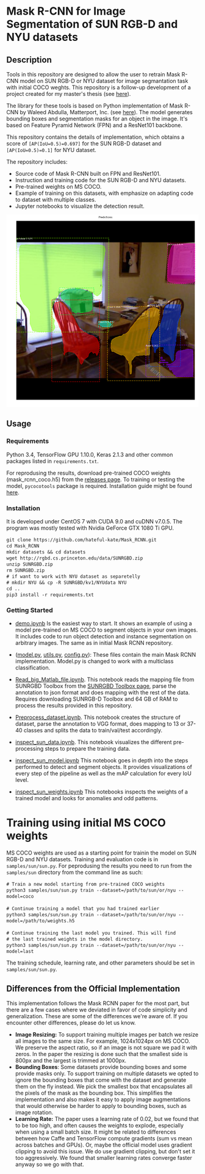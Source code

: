 # Mask R-CNN for Image Segmentation of SUN RGB-D and NYU datasets

## Description

Tools in this repository are designed to allow the user to retrain Mask R-CNN model on SUN RGB-D or NYU dataset for image segmantation task with initial COCO weghts. This repository is a follow-up development of a project created for my master's thesis (see [here](https://github.com/hateful-kate/Mask_RCNN/blob/master/Master's_thesis.pdf)).

The library for these tools is based on Python implementation of Mask R-CNN by Waleed Abdulla, Matterport, Inc. (see [here](https://github.com/matterport/Mask_RCNN)). The model generates bounding boxes and segmentation masks for an object in the image. It's based on Feature Pyramid Network (FPN) and a ResNet101 backbone. 

This repository contains the details of implementation, which obtains a score of `[AP(IoU=0.5)=0.697]` for the SUN RGB-D dataset and `[AP(IoU=0.5)=0.1]` for NYU dataset.

The repository includes:
* Source code of Mask R-CNN built on FPN and ResNet101.
* Instruction and training code for the SUN RGB-D and NYU datasets.
* Pre-trained weights on MS COCO.
* Example of training on this datasets, with emphasize on adapting code to dataset with multiple classes.
* Jupyter notebooks to visualize the detection result.


![Example detection](assets/chairs.png)

## Usage
### Requirements
Python 3.4, TensorFlow GPU 1.10.0, Keras 2.1.3 and other common packages listed in `requirements.txt`.

For reprodusing the results, download pre-trained COCO weights (mask_rcnn_coco.h5) from the [releases page](https://github.com/matterport/Mask_RCNN/releases).
To training or testing the model, `pycocotools` package is required. Installation guide might be found [here]( https://github.com/cocodataset/cocoapi).

### Installation
It is developed under CentOS 7 with CUDA 9.0 and cuDNN v7.0.5. The program was mostly tested with Nvidia GeForce GTX 1080 Ti GPU.

```
git clone https://github.com/hateful-kate/Mask_RCNN.git
cd Mask_RCNN
mkdir datasets && cd datasets
wget http://rgbd.cs.princeton.edu/data/SUNRGBD.zip
unzip SUNRGBD.zip
rm SUNRGBD.zip
# if want to work with NYU dataset as separetelly
# mkdir NYU && cp -R SUNRGBD/kv1/NYUdata NYU
cd ..
pip3 install -r requirements.txt
```

### Getting Started
* [demo.ipynb](samples/demo.ipynb) Is the easiest way to start. It shows an example of using a model pre-trained on MS COCO to segment objects in your own images. It includes code to run object detection and instance segmentation on arbitrary images. The same as in initial Mask RCNN repository.

* ([model.py](mrcnn/model.py), [utils.py](mrcnn/utils.py), [config.py](mrcnn/config.py)): These files contain the main Mask RCNN implementation.  Model.py is changed to work with a multiclass classification.

* [Read_big_Matlab_file.ipynb](samples/sun/Read_big_Matlab_file.ipynb). This notebook reads the mapping file from SUNRGBD Toolbox from the [SUNRGBD Toolbox page](http://rgbd.cs.princeton.edu/), parse the annotation to json format and does mapping with the rest of the data. Requires downloading SUNRGB-D Toolbox and 64 GB of RAM to process the results provided in this repository.

* [Preprocess_dataset.ipynb](samples/sun/Preprocess_dataset.ipynb). This notebook creates the structure of dataset, parse the annotation to VGG format, does mapping to 13 or 37-40 classes and splits the data to train/val/test accordingly.

* [inspect_sun_data.ipynb](samples/sun/inspect_sun_data.ipynb). This notebook visualizes the different pre-processing steps
to prepare the training data.

* [inspect_sun_model.ipynb](samples/sun/inspect_sun_model.ipynb) This notebook goes in depth into the steps performed to detect and segment objects. It provides visualizations of every step of the pipeline as well as the mAP calculation for every IoU level.

* [inspect_sun_weights.ipynb](samples/sun/inspect_sun_weights.ipynb)
This notebooks inspects the weights of a trained model and looks for anomalies and odd patterns.


# Training using initial MS COCO weights
MS COCO weights are used as a starting point for trainin the model on SUN RGB-D and NYU datasets. Training and evaluation code is in `samples/sun/sun.py`. For peprodusing the results you need to run from the `samples/sun` directory from the command line as such:

```
# Train a new model starting from pre-trained COCO weights
python3 samples/sun/sun.py train --dataset=/path/to/sun/or/nyu --model=coco

# Continue training a model that you had trained earlier
python3 samples/sun/sun.py train --dataset=/path/to/sun/or/nyu --model=/path/to/weights.h5

# Continue training the last model you trained. This will find
# the last trained weights in the model directory.
python3 samples/sun/sun.py train --dataset=/path/to/sun/or/nyu --model=last
```

The training schedule, learning rate, and other parameters should be set in `samples/sun/sun.py`.


## Differences from the Official Implementation
This implementation follows the Mask RCNN paper for the most part, but there are a few cases where we deviated in favor of code simplicity and generalization. These are some of the differences we're aware of. If you encounter other differences, please do let us know.

* **Image Resizing:** To support training multiple images per batch we resize all images to the same size. For example, 1024x1024px on MS COCO. We preserve the aspect ratio, so if an image is not square we pad it with zeros. In the paper the resizing is done such that the smallest side is 800px and the largest is trimmed at 1000px.
* **Bounding Boxes**: Some datasets provide bounding boxes and some provide masks only. To support training on multiple datasets we opted to ignore the bounding boxes that come with the dataset and generate them on the fly instead. We pick the smallest box that encapsulates all the pixels of the mask as the bounding box. This simplifies the implementation and also makes it easy to apply image augmentations that would otherwise be harder to apply to bounding boxes, such as image rotation.
* **Learning Rate:** The paper uses a learning rate of 0.02, but we found that to be
too high, and often causes the weights to explode, especially when using a small batch
size. It might be related to differences between how Caffe and TensorFlow compute 
gradients (sum vs mean across batches and GPUs). Or, maybe the official model uses gradient
clipping to avoid this issue. We do use gradient clipping, but don't set it too aggressively.
We found that smaller learning rates converge faster anyway so we go with that.


